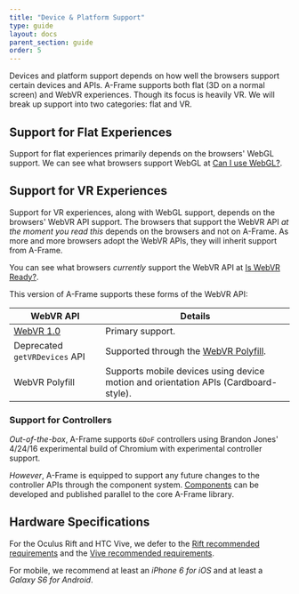 ```yaml
---
title: "Device & Platform Support"
type: guide
layout: docs
parent_section: guide
order: 5
---
```


Devices and platform support depends on how well the browsers support certain
devices and APIs. A-Frame supports both flat (3D on a normal screen) and WebVR
experiences.  Though its focus is heavily VR. We will break up support into two
categories: flat and VR.

<!--toc-->

## Support for Flat Experiences

Support for flat experiences primarily depends on the browsers' WebGL support.
We can see what browsers support WebGL at [Can I use WebGL?][caniusewebgl].

## Support for VR Experiences

Support for VR experiences, along with WebGL support, depends on the browsers'
WebVR API support. The browsers that support the WebVR API *at the moment you
read this* depends on the browsers and not on A-Frame. As more and more
browsers adopt the WebVR APIs, they will inherit support from A-Frame.

You can see what browsers *currently* support the WebVR API at [Is WebVR
Ready?][iswebvrready].

This version of A-Frame supports these forms of the WebVR API:

| WebVR API                     | Details                                                                             |
|-------------------------------|-------------------------------------------------------------------------------------|
| [WebVR 1.0][webvr-1.0]        | Primary support.                                                                    |
| Deprecated `getVRDevices` API | Supported through the [WebVR Polyfill][webvr-polyfill].                             |
| WebVR Polyfill                | Supports mobile devices using device motion and orientation APIs (Cardboard-style). |

### Support for Controllers

*Out-of-the-box*, A-Frame supports `6DoF` controllers using Brandon Jones'
4/24/16 experimental build of Chromium with experimental controller support.

*However*, A-Frame is equipped to support any future changes to the controller
APIs through the component system. [Components][components] can be developed
and published parallel to the core A-Frame library.

## Hardware Specifications

For the Oculus Rift and HTC Vive, we defer to the [Rift recommended
requirements](https://www.oculus.com/en-us/oculus-ready-pcs/) and the [Vive
recommended requirements](https://www.htcvive.com/us/product-optimized/).

For mobile, we recommend at least an *iPhone 6 for iOS* and at least a *Galaxy
S6 for Android*.

[caniusewebgl]: http://caniuse.com/#feat=webgl
[chromium]: https://chromium.googlesource.com/experimental/chromium/src/+/refs/wip/bajones/webvr_1
[components]: ./components.md
[iswebvrready]: https://iswebvrready.org
[nightly]: https://nightly.mozilla.org/
[mozvr]: https://mozvr.com
[spec]: https://mozvr.com/webvr-spec/
[webvr-polyfill]: https://github.com/borismus/webvr-polyfill
[webvr-1.0]: https://hacks.mozilla.org/2016/03/introducing-the-webvr-1-0-api-proposal/
